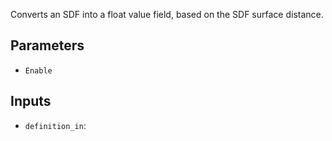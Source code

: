 Converts an SDF into a float value field, based on the SDF surface distance.

## Parameters

* `Enable`

## Inputs

* `definition_in`: 